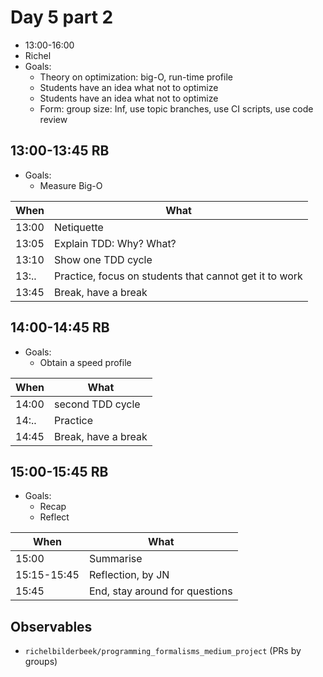 # Day 5 part 2

 * 13:00-16:00
 * Richel
 * Goals: 
   * Theory on optimization: big-O, run-time profile
   * Students have an idea what not to optimize
   * Students have an idea what not to optimize
   * Form: group size: Inf, use topic branches, use CI scripts, use code review

## 13:00-13:45 RB

 * Goals: 
   * Measure Big-O

When |What
-----|-------------------------
13:00|Netiquette
13:05|Explain TDD: Why? What? 
13:10|Show one TDD cycle
13:..|Practice, focus on students that cannot get it to work
13:45|Break, have a break

## 14:00-14:45 RB

 * Goals: 
   * Obtain a speed profile

When |What
-----|-------------------------
14:00|second TDD cycle
14:..|Practice
14:45|Break, have a break

## 15:00-15:45 RB

 * Goals: 
   * Recap
   * Reflect

When       |What
-----------|-------------------------
15:00      |Summarise
15:15-15:45|Reflection, by JN
15:45      |End, stay around for questions

## Observables

 * `richelbilderbeek/programming_formalisms_medium_project` (PRs by groups)
